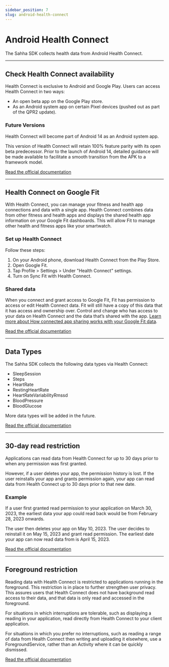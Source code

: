 ```yaml
---
sidebar_position: 7
slug: android-health-connect
---
```


# Android Health Connect

The Sahha SDK collects health data from Android Health Connect.

---

## Check Health Connect availability

Health Connect is exclusive to Android and Google Play. Users can access Health Connect in two ways:

- An open beta app on the Google Play store.
- As an Android system app on certain Pixel devices (pushed out as part of the QPR2 update).

### Future Versions

Health Connect will become part of Android 14 as an Android system app.

This version of Health Connect will retain 100% feature parity with its open beta predecessor. Prior to the launch of Android 14, detailed guidance will be made available to facilitate a smooth transition from the APK to a framework model.

[Read the official documentation](https://developer.android.com/health-and-fitness/guides/health-connect/platform-overview/availability)

---

## Health Connect on Google Fit

With Health Connect, you can manage your fitness and health app connections and data with a single app. Health Connect combines data from other fitness and health apps and displays the shared health app information on your Google Fit dashboards. This will allow Fit to manage other health and fitness apps like your smartwatch.

### Set up Health Connect

Follow these steps:

1. On your Android phone, download Health Connect from the Play Store.
2. Open Google Fit.
3. Tap Profile > Settings > Under "Health Connect" settings.
4. Turn on Sync Fit with Health Connect.

### Shared data

When you connect and grant access to Google Fit, Fit has permission to access or edit Health Connect data. Fit will still have a copy of this data that it has access and ownership over. Control and change who has access to your data on Health Connect and the data that’s shared with the app. [Learn more about How connected app sharing works with your Google Fit data](https://support.google.com/fit/answer/10066796#zippy=%2Chealth-connect-and-google-fit).

[Read the official documentation](https://support.google.com/fit/answer/12830119?hl=en)

---

## Data Types

The Sahha SDK collects the following data types via Health Connect:

- SleepSession
- Steps
- HeartRate
- RestingHeartRate
- HeartRateVariabilityRmssd
- BloodPressure
- BloodGlucose

More data types will be added in the future.

[Read the official documentation](https://developer.android.com/health-and-fitness/guides/health-connect/data-and-data-types/data-types)

---

## 30-day read restriction

Applications can read data from Health Connect for up to 30 days prior to when any permission was first granted.

However, if a user deletes your app, the permission history is lost. If the user reinstalls your app and grants permission again, your app can read data from Health Connect up to 30 days prior to that new date.

### Example

If a user first granted read permission to your application on March 30, 2023, the earliest data your app could read back would be from February 28, 2023 onwards.

The user then deletes your app on May 10, 2023. The user decides to reinstall it on May 15, 2023 and grant read permission. The earliest date your app can now read data from is April 15, 2023.

[Read the official documentation](https://developer.android.com/health-and-fitness/guides/health-connect/common-workflows/read-data#read-restriction)

---

## Foreground restriction

Reading data with Health Connect is restricted to applications running in the foreground. This restriction is in place to further strengthen user privacy. This assures users that Health Connect does not have background read access to their data, and that data is only read and accessed in the foreground.

For situations in which interruptions are tolerable, such as displaying a reading in your application, read directly from Health Connect to your client application.

For situations in which you prefer no interruptions, such as reading a range of data from Health Connect then writing and uploading it elsewhere, use a ForegroundService, rather than an Activity where it can be quickly dismissed.

[Read the official documentation](https://developer.android.com/health-and-fitness/guides/health-connect/common-workflows/read-data#foreground-restriction)